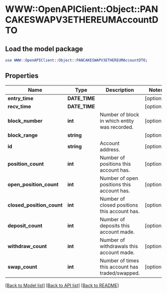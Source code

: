 # WWW::OpenAPIClient::Object::PANCAKESWAPV3ETHEREUMAccountDTO

## Load the model package
```perl
use WWW::OpenAPIClient::Object::PANCAKESWAPV3ETHEREUMAccountDTO;
```

## Properties
Name | Type | Description | Notes
------------ | ------------- | ------------- | -------------
**entry_time** | **DATE_TIME** |  | [optional] 
**recv_time** | **DATE_TIME** |  | [optional] 
**block_number** | **int** | Number of block in which entity was recorded. | [optional] 
**block_range** | **string** |  | [optional] 
**id** | **string** | Account address. | [optional] 
**position_count** | **int** | Number of positions this account has. | [optional] 
**open_position_count** | **int** | Number of open positions this account has. | [optional] 
**closed_position_count** | **int** | Number of closed positions this account has. | [optional] 
**deposit_count** | **int** | Number of deposits this account made. | [optional] 
**withdraw_count** | **int** | Number of withdrawals this account made. | [optional] 
**swap_count** | **int** | Number of times this account has traded/swapped. | [optional] 

[[Back to Model list]](../README.md#documentation-for-models) [[Back to API list]](../README.md#documentation-for-api-endpoints) [[Back to README]](../README.md)


